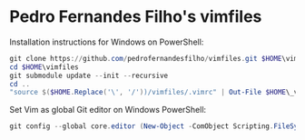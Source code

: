 # Pedro Fernandes Filho's vimfiles

Installation instructions for Windows on PowerShell:

````powershell
git clone https://github.com/pedrofernandesfilho/vimfiles.git $HOME\vimfiles
cd $HOME\vimfiles
git submodule update --init --recursive
cd ..
"source $($HOME.Replace('\', '/'))/vimfiles/.vimrc" | Out-File $HOME\_vimrc -Encoding utf8
````

Set Vim as global Git editor on Windows PowerShell:
````powershell
git config --global core.editor (New-Object -ComObject Scripting.FileSystemObject).getfile("$((gcm vim).source)").ShortPath.Replace('\','/')
````
